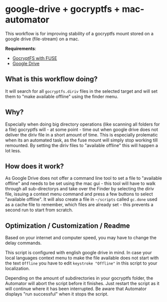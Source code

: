 # google-drive + gocryptfs + mac-automator
This workflow is for improving stability of a gocryptfs mount stored on a google drive (file-stream) on a mac.  
  
__Requirements__:  
* [GocryptFS with FUSE](https://github.com/rfjakob/gocryptfs)
* [Google Drive](https://dl.google.com/drive-file-stream/GoogleDrive.dmg)
  
## What is this workflow doing?
It will search for all `gocryptfs.diriv` files in the selected target and will set them to "make available offline" using the finder menu.  
  
## Why?
Especially when doing big directory operations (like scanning all folders for a file) gocryptfs will - at some point - time out when google drive does not deliver the diriv file in a short amount of time. This is especially prolematic when its an automated task, as the fuse mount will simply stop working till remounted. By setting the diriv files to "available offline" this will happen a lot less.  
  
## How does it work?
As Google Drive does not offer a command line tool to set a file to "available offline" and needs to be set using the mac gui - this tool will have to walk through all sub-directorys and take over the Finder by selecting the diriv file, issuing a context menu command and press a few buttons to select "available offline". It will also create a file in `~/scripts` called `gc.done` used as a cache file to remember, which files are already set - this prevents a second run to start from scratch. 

## Optimization / Customization / Readme
Based on your internet and computer speed, you may have to change the delay commands.  
  
This script is configured with english google drive in mind. In case your local languages context menu to make the file available does not start with the text `Offline` you have to edit `keystroke "Offline"` in this script to your localization.  
  
Depending on the amount of subdirectories in your gocryptfs folder, the Automator will abort the script before it finishes. Just restart the script as it will continue where it has been interrupted. Be aware that Automator displays "run successful" when it stops the script.
